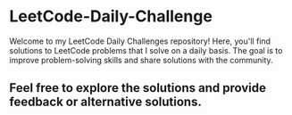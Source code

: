 # LeetCode-Daily-Challenge
<!Collection of LeetCode questions to ace the coding interview! - Created using [LeetHub](https://github.com/QasimWani/LeetHub)>
Welcome to my LeetCode Daily Challenges repository! Here, you'll find solutions to LeetCode problems that I solve on a daily basis. The goal is to improve problem-solving skills and share solutions with the community.

## Feel free to explore the solutions and provide feedback or alternative solutions.
